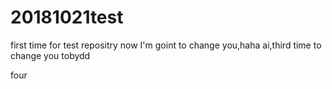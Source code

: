 # 20181021test
first time for test repositry
now I'm goint to change you,haha
ai,third time to change you tobydd


four